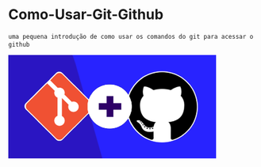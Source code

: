 # Como-Usar-Git-Github
    uma pequena introdução de como usar os comandos do git para acessar o github
![git+github](img/git_github.png)
